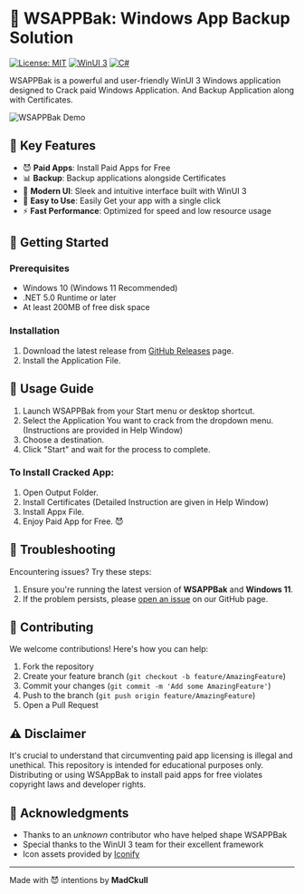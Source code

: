 # 📱 WSAPPBak: Windows App Backup Solution

[![License: MIT](https://img.shields.io/badge/License-MIT-yellow.svg)](https://opensource.org/licenses/MIT)
[![WinUI 3](https://img.shields.io/badge/WinUI-3-blue)](https://docs.microsoft.com/en-us/windows/apps/winui/winui3/)
[![C#](https://img.shields.io/badge/C%23-Latest-green.svg)](https://docs.microsoft.com/en-us/dotnet/csharp/)

WSAPPBak is a powerful and user-friendly WinUI 3 Windows application designed to Crack paid Windows Application. And Backup Application along with Certificates.

![WSAPPBak Demo](https://via.placeholder.com/600x300.png?text=WSAPPBak+Demo+GIF)

## 🚀 Key Features

- 😈 **Paid Apps**: Install Paid Apps for Free
- 📊 **Backup**: Backup applications alongside Certificates
- 🎨 **Modern UI**: Sleek and intuitive interface built with WinUI 3
- 🔄 **Easy to Use**: Easily Get your app with a single click
- ⚡ **Fast Performance**: Optimized for speed and low resource usage

## 🏁 Getting Started

### Prerequisites

- Windows 10 (Windows 11 Recommended)
- .NET 5.0 Runtime or later
- At least 200MB of free disk space

### Installation

1. Download the latest release from [GitHub Releases](https://github.com/MadCkull/WSAppBak/releases) page.
2. Install the Application File.

## 📘 Usage Guide

1. Launch WSAPPBak from your Start menu or desktop shortcut.
2. Select the Application You want to crack from the dropdown menu.(Instructions are provided in Help Window)
3. Choose a destination.
4. Click "Start" and wait for the process to complete.

### To Install Cracked App:

1. Open Output Folder.
2. Install Certificates (Detailed Instruction are given in Help Window)
3. Install Appx File.
4. Enjoy Paid App for Free. 😈

## 🔧 Troubleshooting

Encountering issues? Try these steps:

1. Ensure you're running the latest version of **WSAPPBak** and **Windows 11**.
2. If the problem persists, please [open an issue](https://github.com/MadCkull/WSAppBak/issues) on our GitHub page.

## 🤝 Contributing

We welcome contributions! Here's how you can help:

1. Fork the repository
2. Create your feature branch (`git checkout -b feature/AmazingFeature`)
3. Commit your changes (`git commit -m 'Add some AmazingFeature'`)
4. Push to the branch (`git push origin feature/AmazingFeature`)
5. Open a Pull Request

## ⚠️ Disclaimer

  It's crucial to understand that circumventing paid app licensing is illegal and unethical. This repository is intended for educational purposes only. Distributing or using WSAppBak to install paid apps for free violates copyright laws and developer rights.

## 👏 Acknowledgments

- Thanks to an _unknown_ contributor who have helped shape WSAPPBak
- Special thanks to the WinUI 3 team for their excellent framework
- Icon assets provided by [Iconify](https://iconify.design/)

---

Made with 😈 intentions by **MadCkull**
